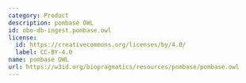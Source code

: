 ```yaml
---
category: Product
description: pombase OWL
id: obo-db-ingest.pombase.owl
license:
  id: https://creativecommons.org/licenses/by/4.0/
  label: CC-BY-4.0
name: pombase OWL
url: https://w3id.org/biopragmatics/resources/pombase/pombase.owl
---
```

